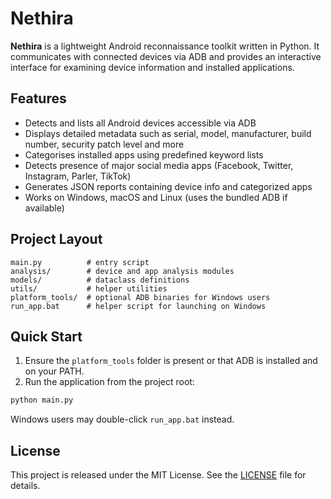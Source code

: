 # Nethira

**Nethira** is a lightweight Android reconnaissance toolkit written in Python. It communicates with connected devices via ADB and provides an interactive interface for examining device information and installed applications.

## Features

- Detects and lists all Android devices accessible via ADB
- Displays detailed metadata such as serial, model, manufacturer, build number, security patch level and more
- Categorises installed apps using predefined keyword lists
- Detects presence of major social media apps (Facebook, Twitter, Instagram, Parler, TikTok)
- Generates JSON reports containing device info and categorized apps
- Works on Windows, macOS and Linux (uses the bundled ADB if available)

## Project Layout

```
main.py          # entry script
analysis/        # device and app analysis modules
models/          # dataclass definitions
utils/           # helper utilities
platform_tools/  # optional ADB binaries for Windows users
run_app.bat      # helper script for launching on Windows
```

## Quick Start

1. Ensure the `platform_tools` folder is present or that ADB is installed and on your PATH.
2. Run the application from the project root:

```bash
python main.py
```

Windows users may double-click `run_app.bat` instead.

## License

This project is released under the MIT License. See the [LICENSE](LICENSE) file for details.
